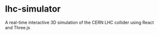 # lhc-simulator
A real-time interactive 3D simulation of the CERN LHC collider using React and Three.js
